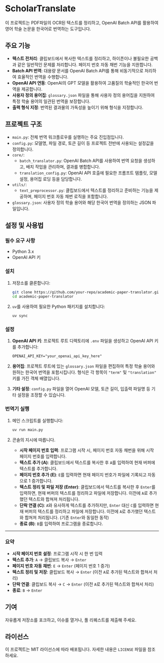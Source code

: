 # ScholarTranslate

이 프로젝트는 PDF파일의 OCR된 텍스트를 정리하고, OpenAI Batch API를 활용하여 영어 학술 논문을 한국어로 번역하는 도구입니다.

## 주요 기능

- **텍스트 전처리**: 클립보드에서 복사한 텍스트를 정리하고, 하이픈이나 불필요한 공백과 같은 일반적인 문제를 처리합니다. 페이지 번호 자동 채번 기능을 지원합니다.
- **Batch API 번역**: 대용량 문서를 OpenAI Batch API를 통해 비동기적으로 처리하여 효율적인 번역을 수행합니다.
- **OpenAI API 연동**: OpenAI의 GPT 모델을 활용하여 고품질의 학술적인 한국어 번역을 제공합니다.
- **사용자 정의 용어집**: `glossary.json` 파일을 통해 사용자 정의 용어집을 지원하여 특정 학술 용어의 일관된 번역을 보장합니다.
- **출력 형식 지정**: 번역된 결과물의 가독성을 높이기 위해 형식을 지정합니다.

## 프로젝트 구조

- `main.py`: 전체 번역 워크플로우를 실행하는 주요 진입점입니다.
- `config.py`: 모델명, 파일 경로, 토큰 길이 등 프로젝트 전반에 사용되는 설정값을 정의합니다.
- `core/`:
  - `batch_translator.py`: OpenAI Batch API를 사용하여 번역 요청을 생성하고, 배치 작업을 관리하며, 결과를 병합합니다.
  - `translation_config.py`: OpenAI API 호출에 필요한 프롬프트 템플릿, 모델 설정, 용어집 로딩 등을 담당합니다.
- `utils/`:
  - `text_preprocessor.py`: 클립보드에서 텍스트를 정리하고 준비하는 기능을 제공하며, 페이지 번호 자동 채번 로직을 포함합니다.
- `glossary.json`: 사용자 정의 학술 용어와 해당 한국어 번역을 정의하는 JSON 파일입니다.

## 설정 및 사용법

### 필수 요구 사항

- Python 3.x
- OpenAI API 키

### 설치

1. 저장소를 클론합니다:

   ```bash
   git clone https://github.com/your-repo/academic-paper-translator.git
   cd academic-paper-translator
   ```

2. `uv`를 사용하여 필요한 Python 패키지를 설치합니다:

   ```bash
   uv sync
   ```

### 설정

1. **OpenAI API 키**: 프로젝트 루트 디렉토리에 `.env` 파일을 생성하고 OpenAI API 키를 추가합니다:

   ```txt
   OPENAI_API_KEY="your_openai_api_key_here"
   ```

2. **용어집**: 프로젝트 루트에 있는 `glossary.json` 파일을 편집하여 특정 학술 용어와 원하는 한국어 번역을 포함시킵니다. 형식은 각 항목이 `"term"` 및 `"translation"` 키를 가진 객체 배열입니다.

3. **기타 설정**: `config.py` 파일을 열어 OpenAI 모델, 토큰 길이, 입출력 파일명 등 기타 설정을 조정할 수 있습니다.

### 번역기 실행

1. 메인 스크립트를 실행합니다:

   ```bash
   uv run main.py
   ```

2. 콘솔의 지시에 따릅니다.

   - **시작 페이지 번호 입력**: 프로그램 시작 시, 페이지 번호 자동 채번을 위해 시작 페이지 번호를 입력합니다.
   - **텍스트 추가 (A)**: 클립보드에서 텍스트를 복사한 후 `A`를 입력하여 현재 버퍼에 텍스트를 추가합니다.
   - **페이지 번호 추가 (E)**: `E`를 입력하면 현재 페이지 번호가 파일에 기록되고 자동으로 1 증가합니다.
   - **텍스트 정리 및 파일 저장 (Enter)**: 클립보드에서 텍스트를 복사한 후 `Enter`를 입력하면, 현재 버퍼의 텍스트를 정리하고 파일에 저장합니다. 이전에 `A`로 추가했던 텍스트와 합쳐져 처리됩니다.
   - **단락 연결 (C)**: `A`와 유사하게 텍스트를 추가하지만, `Enter` 대신 `C`를 입력하면 현재 버퍼의 텍스트를 정리하고 파일에 저장합니다. 이전에 `A`로 추가했던 텍스트와 합쳐져 처리됩니다. (기존 `Enter`와 동일한 동작)
   - **종료 (B)**: `B`를 입력하여 프로그램을 종료합니다.

---

### 요약

- **시작 페이지 번호 설정**: 프로그램 시작 시 한 번 입력
- **텍스트 추가**: `A` → 클립보드 복사 → `Enter`
- **페이지 번호 자동 채번**: `E` → `Enter` (페이지 번호 1 증가)
- **텍스트 정리 및 저장**: 클립보드 복사 → `Enter` (이전 `A`로 추가된 텍스트와 합쳐서 처리)
- **단락 연결**: 클립보드 복사 → `C` → `Enter` (이전 `A`로 추가된 텍스트와 합쳐서 처리)
- **종료**: `B` → `Enter`

## 기여

자유롭게 저장소를 포크하고, 이슈를 열거나, 풀 리퀘스트를 제출해 주세요.

## 라이선스

이 프로젝트는 MIT 라이선스에 따라 배포됩니다. 자세한 내용은 `LICENSE` 파일을 참조하세요.
